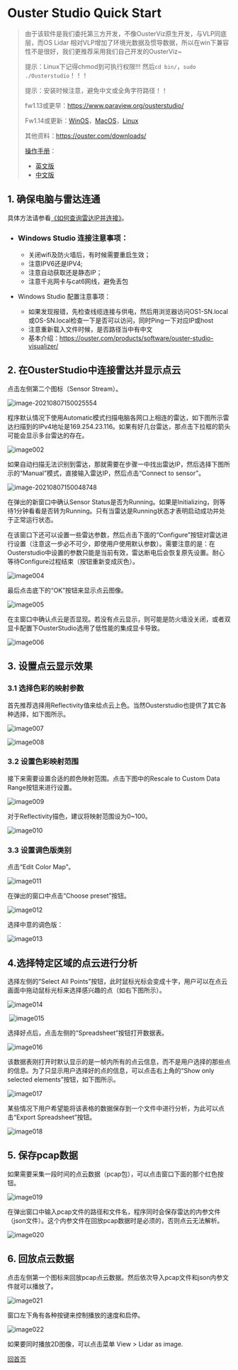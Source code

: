 # Ouster Studio Quick Start

> 由于该软件是我们委托第三方开发，不像OusterViz原生开发，与VLP同底层，而OS Lidar 相对VLP增加了环境光数据及惯导数据，所以在win下兼容性不是很好，我们更推荐采用我们自己开发的OusterViz~
>
> 提示：Linux下记得chmod到可执行权限!!! 然后`cd bin/`，`sudo ./Ousterstudio`！！！
>
> 提示：安装时候注意，避免中文或全角字符路径！！
>
> fw1.13或更早：https://www.paraview.org/ousterstudio/
>
> Fw1.14或更新：[WinOS](https://drive.weixin.qq.com/s?k=AEYARQeBAAYG2P71zt)，[MacOS](https://drive.weixin.qq.com/s?k=AEYARQeBAAY0N0OOFN)，[Linux](https://drive.weixin.qq.com/s?k=AEYARQeBAAYKrN45Tr)
>
> 其他资料：https://ouster.com/downloads/
>
> [操作手册](https://ouster.atlassian.net/wiki/spaces/SUPPORT/pages/924090373?atlOrigin=eyJpIjoiNTk4MWFjMjk3MzgxNGRlNzg0NjI5Njc0OGY3ODkwN2IiLCJwIjoiYyJ9)：
>
> - [英文版](https://data.ouster.io/downloads/Ouster-Studio-user-guide.pdf?__hstc=34987006.3b498ee11237b4e28da832cc795fa6b7.1603177544769.1606967208102.1607045278647.6&__hssc=34987006.1.1607045278647&__hsfp=3202914155)
> - [中文版](https://ouster.oss-cn-shanghai.aliyuncs.com/get%20started/Ouster-Studio-user-guide.pdf)

## 1. 确保电脑与雷达连通

具体方法请参看[《如何查询雷达IP并连接》](NetworkIP)。

- ### Windows Studio 连接注意事项：

  - 关闭wifi及防火墙后，有时候需要重启生效；
  - 注意IPV6还是IPV4; 
  - 注意自动获取还是静态IP；
  - 注意千兆网卡与cat6网线，避免丢包

- Windows Studio 配置注意事项：

  - 如果发现报错，先检查线缆连接与供电，然后用浏览器访问OS1-SN.local或OS-SN.local检查一下是否可以访问，同时Ping一下对应IP或host
  - 注意重新载入文件时候，是否路径当中有中文
  - 基本介绍：https://ouster.com/products/software/ouster-studio-visualizer/

## 2. 在OusterStudio中连接雷达并显示点云

点击左侧第二个图标（Sensor Stream）。

![image-20210807150025554](OSStudioQC.assets/image001.jpg)                               

程序默认情况下使用Automatic模式扫描电脑各网口上相连的雷达，如下图所示雷达扫描到的IPv4地址是169.254.23.116。如果有好几台雷达，那点击下拉框的箭头可能会显示多台雷达的存在。

![image002](OSStudioQC.assets/image002.png)

如果自动扫描无法识别到雷达，那就需要在步骤一中找出雷达IP，然后选择下图所示的“Manual”模式，直接输入雷达IP，然后点击“Connect to sensor”。

 ![image-20210807150048748](OSStudioQC.assets/image003.png)

在弹出的新窗口中确认Sensor Status是否为Running。如果是Initializing，则等待1分钟看看是否转为Running。只有当雷达是Running状态才表明启动成功并处于正常运行状态。

在该窗口下还可以设置一些雷达参数，然后点击下面的“Configure”按钮对雷达进行设置（注意这一步必不可少，即使用户使用默认参数）。需要注意的是：在Ousterstudio中设置的参数只能是当前有效，雷达断电后会恢复原先设置。耐心等待Configure过程结束（按钮重新变成灰色）。

![image004](OSStudioQC.assets/image004.png) 

最后点击底下的“OK”按钮来显示点云图像。

![image005](OSStudioQC.assets/image005.png) 

在主窗口中确认点云是否显现。若没有点云显示，则可能是防火墙没关闭，或者双显卡配置下OusterStudio选用了低性能的集成显卡导致。

![image006](OSStudioQC.assets/image006.png)

## 3. 设置点云显示效果

### 3.1   选择色彩的映射参数

首先推荐选择用Reflectivity值来给点云上色。当然Ousterstudio也提供了其它各种选择，如下图所示。

![image007](OSStudioQC.assets/image007.png)

![image008](OSStudioQC.assets/image008.jpg)    

### 3.2   设置色彩映射范围

接下来需要设置合适的颜色映射范围。点击下图中的Rescale to Custom Data Range按钮来进行设置。

![image009](OSStudioQC.assets/image009.jpg)

对于Reflectivity描色，建议将映射范围设为0~100。

![image010](OSStudioQC.assets/image010.png)

### 3.3   设置调色版类别

点击“Edit Color Map”。

![image011](OSStudioQC.assets/image011.png)

在弹出的窗口中点击“Choose preset”按钮。

![image012](OSStudioQC.assets/image012.png) 

选择中意的调色版：

![image013](OSStudioQC.assets/image013.png)

## 4.选择特定区域的点云进行分析

选择左侧的“Select All Points”按钮，此时鼠标光标会变成十字，用户可以在点云画面中拖动鼠标光标来选择感兴趣的点（如右下图所示）。

![image014](OSStudioQC.assets/image014.jpg)

​     ![image015](OSStudioQC.assets/image015.png)

选择好点后，点击左侧的“Spreadsheet”按钮打开数据表。

![image016](OSStudioQC.assets/image016.jpg)

该数据表刚打开时默认显示的是一帧内所有的点云信息，而不是用户选择的那些点的信息。为了只显示用户选择好的点的信息，可以点击右上角的“Show only selected elements”按钮，如下图所示。

![image017](OSStudioQC.assets/image017.png) 

某些情况下用户希望能将该表格的数据保存到一个文件中进行分析，为此可以点击“Export Spreadsheet”按钮。

![image018](OSStudioQC.assets/image018.jpg)

## 5. 保存pcap数据

如果需要采集一段时间的点云数据（pcap包），可以点击窗口下面的那个红色按钮。

![image019](OSStudioQC.assets/image019.png) 

在弹出窗口中输入pcap文件的路径和文件名，程序同时会保存雷达的内参文件（json文件）。这个内参文件在回放pcap数据时是必须的，否则点云无法解析。

![image020](OSStudioQC.assets/image020.png) 

## 6. 回放点云数据

点击左侧第一个图标来回放pcap点云数据。然后依次导入pcap文件和json内参文件就可以播放了。

![image021](OSStudioQC.assets/image021.jpg)

窗口左下角有各种按键来控制播放的速度和启停。

![image022](OSStudioQC.assets/image022.png)

如果要同时播放2D图像，可以点击菜单 View > Lidar as image.









[回首页](README)